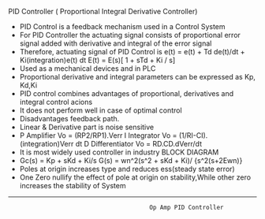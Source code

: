 PID Controller ( Proportional Integral Derivative Controller)
* PID Control is a feedback mechanism used in a Control System
* For PID Controller the actuating signal consists of proportional error signal added with derivative and integral of the error signal
* Therefore, actuating signal of PID Control is 
   e(t) = e(t) + Td de(t)/dt + Ki(integration)e(t) dt 
   E(t) = E(s)[ 1 + sTd + Ki / s]
* Used as a mechanical devices and in PLC 
* Proportional derivative and integral parameters can be expressed as Kp, Kd,Ki
* PID control combines advantages of proportional, derivatives and integral control acions 
* It does not perform well in case of optimal control 
* Disadvantages feedback path.
* Linear & Derivative part is noise sensitive
* P       Amplifier         Vo = (RP2/RP1).Verr
  I       Integrator        Vo = (1/RI-CI).(integration)Verr dt
  D       Differentiator    Vo = RD.CD.dVerr/dt
* It is most widely used controller in industry
                                                BLOCK DIAGRAM
* Gc(s) = Kp + sKd + Ki/s 
  G(s) = wn^2(s^2 + sKd + Ki)/ {s^2(s+2Ewn)}
* Poles at origin increases type and reduces ess(steady state error)
* One Zero nullify the effect of pole at origin on stability,While other zero increases the stability of System
------------------------------------------------------------------------------------------------------------------------------------------------
                                            Op Amp PID Controller 